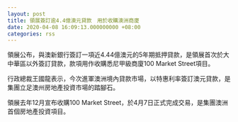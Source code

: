 ```yaml
---
layout: post
title: 領展簽訂逾4.4億澳元貸款　用於收購澳洲商廈
date: 2020-04-08 16:09:13.000000000 +08:00
categories: rss
---
```


領展公布，與澳新銀行簽訂一項近4.44億澳元的5年期抵押貸款，是領展首次於大中華區以外簽訂貸款，款項用作收購悉尼甲級商廈100 Market Street項目。

行政總裁王國龍表示，今次進軍澳洲境內貸款市場，以特惠利率簽訂澳元貸款，是集團立足澳州房地產投資市場的踏腳石。

領展去年12月宣布收購100 Market Street，於4月7日正式完成交易，是集團澳洲首個房地產投資項目。
